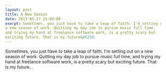 ```yaml
---
layout: post
title: A New Season
date: 2013-05-17 15:00:00
exerpt: Sometimes, you just have to take a leap of faith. I'm setting out on
a new season of work. Quitting my day job to pursue music full time,
and trying my hand at freelance software work, is a pretty scary but
exciting future. That is my future&#8230;
---
```


Sometimes, you just have to take a leap of faith. I'm setting out on
a new season of work. Quitting my day job to pursue music full time,
and trying my hand at freelance software work, is a pretty scary but
exciting future. That is my future&#8230;
